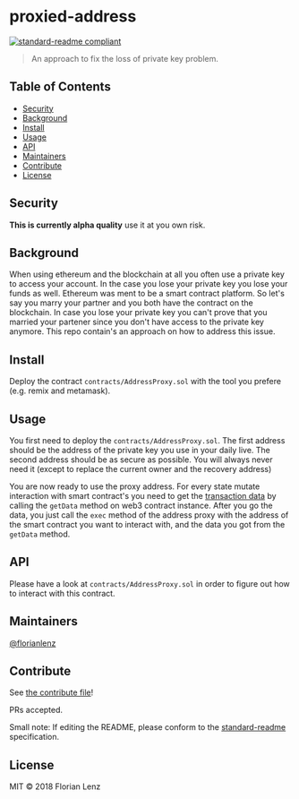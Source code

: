 # proxied-address
[![standard-readme compliant](https://img.shields.io/badge/standard--readme-OK-green.svg?style=flat-square)](https://github.com/RichardLitt/standard-readme)

> An approach to fix the loss of private key problem.

## Table of Contents

- [Security](#security)
- [Background](#background)
- [Install](#install)
- [Usage](#usage)
- [API](#api)
- [Maintainers](#maintainers)
- [Contribute](#contribute)
- [License](#license)

## Security
**This is currently alpha quality** use it at you own risk.

## Background
When using ethereum and the blockchain at all you often use a private key to access your account. 
In the case you lose your private key you lose your funds as well. 
Ethereum was ment to be a smart contract platform. 
So let's say you marry your partner and you both have the contract on the blockchain. 
In case you lose your private key you can't prove that you married your partener since you don't have access to the private key anymore. 
This repo contain's an approach on how to address this issue.

## Install
Deploy the contract `contracts/AddressProxy.sol` with the tool you prefere (e.g. remix and metamask). 

## Usage
You first need to deploy the `contracts/AddressProxy.sol`. 
The first address should be the address of the private key you use in your daily live.
The second address should be as secure as possible. You will always never need it (except to replace the current owner and the recovery address)

You are now ready to use the proxy address. 
For every state mutate interaction with smart contract's you need to get the [transaction data](https://github.com/ethereum/wiki/wiki/JavaScript-API#contract-methods) by calling the `getData` method on web3 contract instance.
After you go the data, you just call the `exec` method of the address proxy with the address of the smart contract you want to interact with, and the data you got from the `getData` method. 

## API
Please have a look at `contracts/AddressProxy.sol` in order to figure out how to interact with this contract.

## Maintainers

[@florianlenz](https://github.com/florianlenz)

## Contribute

See [the contribute file](contribute.md)!

PRs accepted.

Small note: If editing the README, please conform to the [standard-readme](https://github.com/RichardLitt/standard-readme) specification.

## License

MIT © 2018 Florian Lenz
